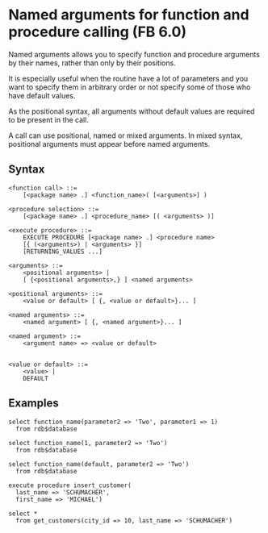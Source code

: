 # Named arguments for function and procedure calling (FB 6.0)

Named arguments allows you to specify function and procedure arguments by their names, rather than only
by their positions.

It is especially useful when the routine have a lot of parameters and you want to specify them in arbitrary
order or not specify some of those who have default values.

As the positional syntax, all arguments without default values are required to be present in the call.

A call can use positional, named or mixed arguments. In mixed syntax, positional arguments must appear before
named arguments.

## Syntax

```
<function call> ::=
    [<package name> .] <function_name>( [<arguments>] )

<procedure selection> ::=
    [<package name> .] <procedure_name> [( <arguments> )]

<execute procedure> ::=
    EXECUTE PROCEDURE [<package name> .] <procedure name>
    [{ (<arguments>) | <arguments> }]
    [RETURNING_VALUES ...]

<arguments> ::=
    <positional arguments> |
    [ {<positional arguments>,} ] <named arguments>

<positional arguments> ::=
    <value or default> [ {, <value or default>}... ]

<named arguments> ::=
    <named argument> [ {, <named argument>}... ]

<named argument> ::=
    <argument name> => <value or default>


<value or default> ::=
    <value> |
    DEFAULT
```

## Examples

```
select function_name(parameter2 => 'Two', parameter1 => 1)
  from rdb$database
```

```
select function_name(1, parameter2 => 'Two')
  from rdb$database
```

```
select function_name(default, parameter2 => 'Two')
  from rdb$database
```

```
execute procedure insert_customer(
  last_name => 'SCHUMACHER',
  first_name => 'MICHAEL')
```

```
select *
  from get_customers(city_id => 10, last_name => 'SCHUMACHER')
```

